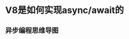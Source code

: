 # V8是如何实现async/await的

## 异步编程思维导图
<img-viewer :src="'https://zmx2321.github.io/vite-blog/images/note/front/v8-note/20/20-0.png'" :alt="'异步编程思维导图'" />
